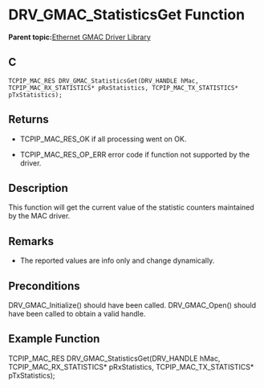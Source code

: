 # DRV\_GMAC\_StatisticsGet Function

**Parent topic:**[Ethernet GMAC Driver Library](GUID-A24BDAD2-C63E-40B1-894D-1DC3CC6CB66A.md)

## C

```
TCPIP_MAC_RES DRV_GMAC_StatisticsGet(DRV_HANDLE hMac, TCPIP_MAC_RX_STATISTICS* pRxStatistics, TCPIP_MAC_TX_STATISTICS* pTxStatistics); 
```

## Returns

-   TCPIP\_MAC\_RES\_OK if all processing went on OK.

-   TCPIP\_MAC\_RES\_OP\_ERR error code if function not supported by the driver.


## Description

This function will get the current value of the statistic counters maintained by the MAC driver.

## Remarks

-   The reported values are info only and change dynamically.


## Preconditions

DRV\_GMAC\_Initialize\(\) should have been called. DRV\_GMAC\_Open\(\) should have been called to obtain a valid handle.

## Example Function

TCPIP\_MAC\_RES DRV\_GMAC\_StatisticsGet\(DRV\_HANDLE hMac, TCPIP\_MAC\_RX\_STATISTICS\* pRxStatistics, TCPIP\_MAC\_TX\_STATISTICS\* pTxStatistics\);

